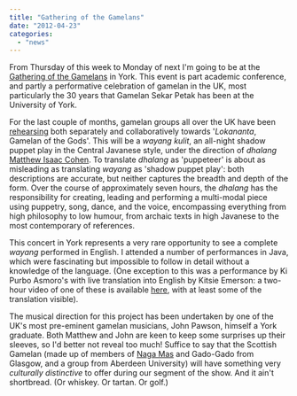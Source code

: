 ```yaml
---
title: "Gathering of the Gamelans"
date: "2012-04-23"
categories: 
  - "news"
---
```


From Thursday of this week to Monday of next I'm going to be at the [Gathering of the Gamelans](//www.york.ac.uk/music/conferences/gathering-of-the-gamelans/) in York. This event is part academic conference, and partly a performative celebration of gamelan in the UK, most particularly the 30 years that Gamelan Sekar Petak has been at the University of York.

For the last couple of months, gamelan groups all over the UK have been [rehearsing](//lokananta.posterous.com/) both separately and collaboratively towards '_Lokananta_, Gamelan of the Gods'. This will be a _wayang kulit_, an all-night shadow puppet play in the Central Javanese style, under the direction of _dhalang_ [Matthew Isaac Cohen](//kandabuwana.wordpress.com/). To translate _dhalang_ as 'puppeteer' is about as misleading as translating _wayang_ as 'shadow puppet play': both descriptions are accurate, but neither captures the breadth and depth of the form. Over the course of approximately seven hours, the _dhalang_ has the responsibility for creating, leading and performing a multi-modal piece using puppetry, song, dance, and the voice, encompassing everything from high philosophy to low humour, from archaic texts in high Javanese to the most contemporary of references.

This concert in York represents a very rare opportunity to see a complete _wayang_ performed in English. I attended a number of performances in Java, which were fascinating but impossible to follow in detail without a knowledge of the language. (One exception to this was a performance by Ki Purbo Asmoro's with live translation into English by Kitsie Emerson: a two-hour video of one of these is available [here](//asiasociety.org/video/arts/wayang-kulit-part-1), with at least some of the translation visible).

The musical direction for this project has been undertaken by one of the UK's most pre-eminent gamelan musicians, John Pawson, himself a York graduate. Both Matthew and John are keen to keep some surprises up their sleeves, so I'd better not reveal too much! Suffice to say that the Scottish Gamelan (made up of members of [Naga Mas](//nagamas.co.uk/) and Gado-Gado from Glasgow, and a group from Aberdeen University) will have something very _culturally distinctive_ to offer during our segment of the show. And it ain't shortbread. (Or whiskey. Or tartan. Or golf.)
